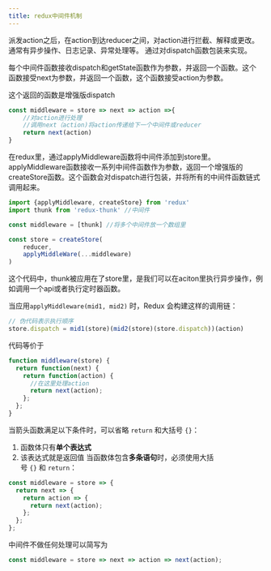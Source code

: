 ```yaml
---
title: redux中间件机制
---
```

派发action之后，在action到达reducer之间，对action进行拦截、解释或更改。通常有异步操作、日志记录、异常处理等。
通过对dispatch函数包装来实现。

每个中间件函数接收dispatch和getState函数作为参数，并返回一个函数。这个函数接受next为参数，并返回一个函数，这个函数接受action为参数。

这个返回的函数是增强版dispatch
```js
const middleware = store => next => action =>{
	//对action进行处理
	//调用next（action)将action传递给下一个中间件或reducer
	return next(action)
}
```

在redux里，通过applyMiddleware函数将中间件添加到store里。
applyMiddleware函数接收一系列中间件函数作为参数，返回一个增强版的createStore函数。这个函数会对dispatch进行包装，并将所有的中间件函数链式调用起来。
```js
import {applyMiddleware, createStore} from 'redux'
import thunk from 'redux-thunk' //中间件

const middleware = [thunk] //将多个中间件放一个数组里

const store = createStore(
	reducer,
	applyMiddleWare(...middleware)
)
```

这个代码中，thunk被应用在了store里，是我们可以在aciton里执行异步操作，例如调用一个api或者执行定时器函数。

当应用`applyMiddleware(mid1, mid2)` 时，Redux 会构建这样的调用链：

```js
// 伪代码表示执行顺序
store.dispatch = mid1(store)(mid2(store)(store.dispatch))(action)
```

代码等价于
```js
function middleware(store) {
  return function(next) {
    return function(action) {
	  //在这里处理action
      return next(action);
    };
  };
}
```

当箭头函数满足以下条件时，可以省略 `return` 和大括号 `{}`：

1. 函数体只有**单个表达式**
2. 该表达式就是返回值
当函数体包含**多条语句**时，必须使用大括号 `{}` 和 `return`：

```js
const middleware = store => {
  return next => {
    return action => {
      return next(action);
    };
  };
};
```

中间件不做任何处理可以简写为
```js
const middleware = store => next => action => next(action);
```